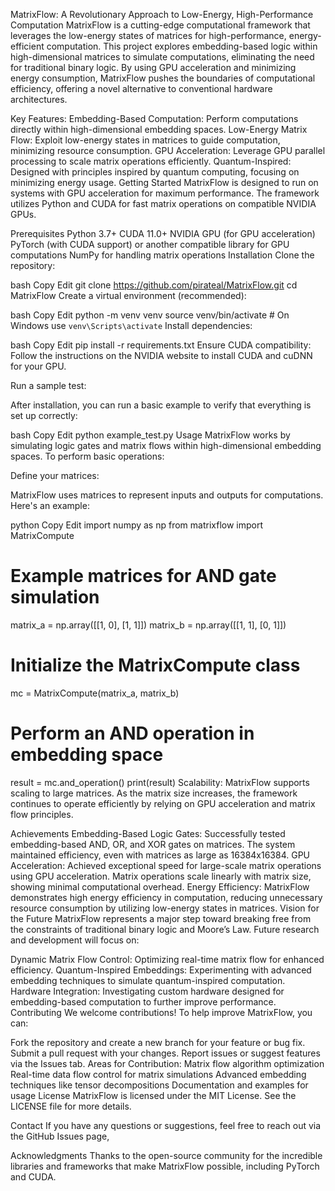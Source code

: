 MatrixFlow: A Revolutionary Approach to Low-Energy, High-Performance Computation
MatrixFlow is a cutting-edge computational framework that leverages the low-energy states of matrices for high-performance, energy-efficient computation. This project explores embedding-based logic within high-dimensional matrices to simulate computations, eliminating the need for traditional binary logic. By using GPU acceleration and minimizing energy consumption, MatrixFlow pushes the boundaries of computational efficiency, offering a novel alternative to conventional hardware architectures.

Key Features:
Embedding-Based Computation: Perform computations directly within high-dimensional embedding spaces.
Low-Energy Matrix Flow: Exploit low-energy states in matrices to guide computation, minimizing resource consumption.
GPU Acceleration: Leverage GPU parallel processing to scale matrix operations efficiently.
Quantum-Inspired: Designed with principles inspired by quantum computing, focusing on minimizing energy usage.
Getting Started
MatrixFlow is designed to run on systems with GPU acceleration for maximum performance. The framework utilizes Python and CUDA for fast matrix operations on compatible NVIDIA GPUs.

Prerequisites
Python 3.7+
CUDA 11.0+
NVIDIA GPU (for GPU acceleration)
PyTorch (with CUDA support) or another compatible library for GPU computations
NumPy for handling matrix operations
Installation
Clone the repository:

bash
Copy
Edit
git clone https://github.com/pirateal/MatrixFlow.git
cd MatrixFlow
Create a virtual environment (recommended):

bash
Copy
Edit
python -m venv venv
source venv/bin/activate  # On Windows use `venv\Scripts\activate`
Install dependencies:

bash
Copy
Edit
pip install -r requirements.txt
Ensure CUDA compatibility: Follow the instructions on the NVIDIA website to install CUDA and cuDNN for your GPU.

Run a sample test:

After installation, you can run a basic example to verify that everything is set up correctly:

bash
Copy
Edit
python example_test.py
Usage
MatrixFlow works by simulating logic gates and matrix flows within high-dimensional embedding spaces. To perform basic operations:

Define your matrices:

MatrixFlow uses matrices to represent inputs and outputs for computations. Here's an example:

python
Copy
Edit
import numpy as np
from matrixflow import MatrixCompute

# Example matrices for AND gate simulation
matrix_a = np.array([[1, 0], [1, 1]])
matrix_b = np.array([[1, 1], [0, 1]])

# Initialize the MatrixCompute class
mc = MatrixCompute(matrix_a, matrix_b)

# Perform an AND operation in embedding space
result = mc.and_operation()
print(result)
Scalability: MatrixFlow supports scaling to large matrices. As the matrix size increases, the framework continues to operate efficiently by relying on GPU acceleration and matrix flow principles.

Achievements
Embedding-Based Logic Gates:
Successfully tested embedding-based AND, OR, and XOR gates on matrices.
The system maintained efficiency, even with matrices as large as 16384x16384.
GPU Acceleration:
Achieved exceptional speed for large-scale matrix operations using GPU acceleration.
Matrix operations scale linearly with matrix size, showing minimal computational overhead.
Energy Efficiency:
MatrixFlow demonstrates high energy efficiency in computation, reducing unnecessary resource consumption by utilizing low-energy states in matrices.
Vision for the Future
MatrixFlow represents a major step toward breaking free from the constraints of traditional binary logic and Moore’s Law. Future research and development will focus on:

Dynamic Matrix Flow Control: Optimizing real-time matrix flow for enhanced efficiency.
Quantum-Inspired Embeddings: Experimenting with advanced embedding techniques to simulate quantum-inspired computation.
Hardware Integration: Investigating custom hardware designed for embedding-based computation to further improve performance.
Contributing
We welcome contributions! To help improve MatrixFlow, you can:

Fork the repository and create a new branch for your feature or bug fix.
Submit a pull request with your changes.
Report issues or suggest features via the Issues tab.
Areas for Contribution:
Matrix flow algorithm optimization
Real-time data flow control for matrix simulations
Advanced embedding techniques like tensor decompositions
Documentation and examples for usage
License
MatrixFlow is licensed under the MIT License. See the LICENSE file for more details.

Contact
If you have any questions or suggestions, feel free to reach out via the GitHub Issues page, 

Acknowledgments
Thanks to the open-source community for the incredible libraries and frameworks that make MatrixFlow possible, including PyTorch and CUDA.

